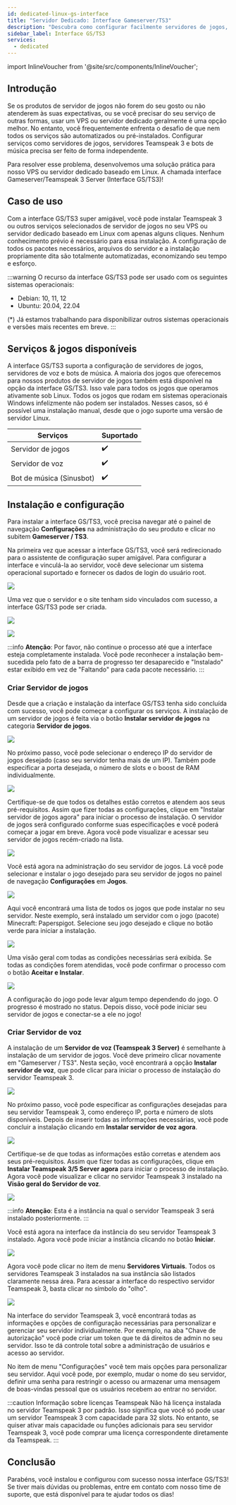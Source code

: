 ```yaml
---
id: dedicated-linux-gs-interface
title: "Servidor Dedicado: Interface Gameserver/TS3"
description: "Descubra como configurar facilmente servidores de jogos, servidores de voz e bots de música em VPS Linux ou servidores dedicados → Saiba mais agora"
sidebar_label: Interface GS/TS3
services:
  - dedicated
---
```


import InlineVoucher from '@site/src/components/InlineVoucher';

## Introdução

Se os produtos de servidor de jogos não forem do seu gosto ou não atenderem às suas expectativas, ou se você precisar do seu serviço de outras formas, usar um VPS ou servidor dedicado geralmente é uma opção melhor. No entanto, você frequentemente enfrenta o desafio de que nem todos os serviços são automatizados ou pré-instalados. Configurar serviços como servidores de jogos, servidores Teamspeak 3 e bots de música precisa ser feito de forma independente.

Para resolver esse problema, desenvolvemos uma solução prática para nosso VPS ou servidor dedicado baseado em Linux. A chamada interface Gameserver/Teamspeak 3 Server (Interface GS/TS3)!

<InlineVoucher />

## Caso de uso

Com a interface GS/TS3 super amigável, você pode instalar Teamspeak 3 ou outros serviços selecionados de servidor de jogos no seu VPS ou servidor dedicado baseado em Linux com apenas alguns cliques. Nenhum conhecimento prévio é necessário para essa instalação. A configuração de todos os pacotes necessários, arquivos do servidor e a instalação propriamente dita são totalmente automatizadas, economizando seu tempo e esforço.

:::warning
O recurso da interface GS/TS3 pode ser usado com os seguintes sistemas operacionais:

- Debian: 10, 11, 12
- Ubuntu: 20.04, 22.04

(*) Já estamos trabalhando para disponibilizar outros sistemas operacionais e versões mais recentes em breve.
:::



## Serviços & jogos disponíveis

A interface GS/TS3 suporta a configuração de servidores de jogos, servidores de voz e bots de música. A maioria dos jogos que oferecemos para nossos produtos de servidor de jogos também está disponível na opção da interface GS/TS3. Isso vale para todos os jogos que operamos ativamente sob Linux. Todos os jogos que rodam em sistemas operacionais Windows infelizmente não podem ser instalados. Nesses casos, só é possível uma instalação manual, desde que o jogo suporte uma versão de servidor Linux.

| Serviços    | Suportado |
| ----------- | ---------------- |
| Servidor de jogos  | ✔️                |
| Servidor de voz | ✔️                |
| Bot de música (Sinusbot)  | ✔️                |



## Instalação e configuração

Para instalar a interface GS/TS3, você precisa navegar até o painel de navegação **Configurações** na administração do seu produto e clicar no subitem **Gameserver / TS3**. 

Na primeira vez que acessar a interface GS/TS3, você será redirecionado para o assistente de configuração super amigável. Para configurar a interface e vinculá-la ao servidor, você deve selecionar um sistema operacional suportado e fornecer os dados de login do usuário root. 

![](https://screensaver01.zap-hosting.com/index.php/s/dLeLDKdmdiZ74CP/download)



Uma vez que o servidor e o site tenham sido vinculados com sucesso, a interface GS/TS3 pode ser criada. 



![](https://screensaver01.zap-hosting.com/index.php/s/FK9mP3BgzrPmH7S/preview)



![](https://screensaver01.zap-hosting.com/index.php/s/JL7jyTKbCEx8FBZ/preview)

:::info
**Atenção**: Por favor, não continue o processo até que a interface esteja completamente instalada. Você pode reconhecer a instalação bem-sucedida pelo fato de a barra de progresso ter desaparecido e "Instalado" estar exibido em vez de "Faltando" para cada pacote necessário.
:::



### Criar Servidor de jogos

Desde que a criação e instalação da interface GS/TS3 tenha sido concluída com sucesso, você pode começar a configurar os serviços. A instalação de um servidor de jogos é feita via o botão **Instalar servidor de jogos** na categoria **Servidor de jogos**.

![](https://screensaver01.zap-hosting.com/index.php/s/QinM7KtFwcAp5pE/preview)



No próximo passo, você pode selecionar o endereço IP do servidor de jogos desejado (caso seu servidor tenha mais de um IP). Também pode especificar a porta desejada, o número de slots e o boost de RAM individualmente.

![](https://screensaver01.zap-hosting.com/index.php/s/cqWwZbXT77okeDa/preview)

Certifique-se de que todos os detalhes estão corretos e atendem aos seus pré-requisitos. Assim que fizer todas as configurações, clique em "Instalar servidor de jogos agora" para iniciar o processo de instalação. O servidor de jogos será configurado conforme suas especificações e você poderá começar a jogar em breve. Agora você pode visualizar e acessar seu servidor de jogos recém-criado na lista.



![](https://screensaver01.zap-hosting.com/index.php/s/9WkJnxzkaEHmri7/preview)



Você está agora na administração do seu servidor de jogos. Lá você pode selecionar e instalar o jogo desejado para seu servidor de jogos no painel de navegação **Configurações** em **Jogos**.

![](https://screensaver01.zap-hosting.com/index.php/s/6pxEbWttos6HAYt/preview)

Aqui você encontrará uma lista de todos os jogos que pode instalar no seu servidor. Neste exemplo, será instalado um servidor com o jogo (pacote) Minecraft: Paperspigot. Selecione seu jogo desejado e clique no botão verde para iniciar a instalação.

![](https://screensaver01.zap-hosting.com/index.php/s/gazW2itexCJd7cY/preview)

Uma visão geral com todas as condições necessárias será exibida. Se todas as condições forem atendidas, você pode confirmar o processo com o botão **Aceitar e Instalar**.

![](https://screensaver01.zap-hosting.com/index.php/s/jeQC7dp6zpe3ny4/preview)

A configuração do jogo pode levar algum tempo dependendo do jogo. O progresso é mostrado no status. Depois disso, você pode iniciar seu servidor de jogos e conectar-se a ele no jogo!



### Criar Servidor de voz

A instalação de um **Servidor de voz (Teamspeak 3 Server)** é semelhante à instalação de um servidor de jogos. Você deve primeiro clicar novamente em "Gameserver / TS3". Nesta seção, você encontrará a opção **Instalar servidor de voz**, que pode clicar para iniciar o processo de instalação do servidor Teamspeak 3.

![](https://screensaver01.zap-hosting.com/index.php/s/mi8p3NTfwBBExsD/preview)

No próximo passo, você pode especificar as configurações desejadas para seu servidor Teamspeak 3, como endereço IP, porta e número de slots disponíveis. Depois de inserir todas as informações necessárias, você pode concluir a instalação clicando em **Instalar servidor de voz agora**.

![](https://screensaver01.zap-hosting.com/index.php/s/ajfzxsJfCFdfBac/preview)

Certifique-se de que todas as informações estão corretas e atendem aos seus pré-requisitos. Assim que fizer todas as configurações, clique em **Instalar Teamspeak 3/5 Server agora** para iniciar o processo de instalação. Agora você pode visualizar e clicar no servidor Teamspeak 3 instalado na **Visão geral do Servidor de voz**.

![](https://screensaver01.zap-hosting.com/index.php/s/YaEYorRG7TJGpmB/preview)

:::info
**Atenção**: Esta é a instância na qual o servidor Teamspeak 3 será instalado posteriormente.
:::

Você está agora na interface da instância do seu servidor Teamspeak 3 instalado. Agora você pode iniciar a instância clicando no botão **Iniciar**.

![](https://screensaver01.zap-hosting.com/index.php/s/SmqHB24ozJimBY9/preview)


Agora você pode clicar no item de menu **Servidores Virtuais**. Todos os servidores Teamspeak 3 instalados na sua instância são listados claramente nessa área. Para acessar a interface do respectivo servidor Teamspeak 3, basta clicar no símbolo do "olho".

![](https://screensaver01.zap-hosting.com/index.php/s/E3ZqxC9rPjWwC5F/preview)

Na interface do servidor Teamspeak 3, você encontrará todas as informações e opções de configuração necessárias para personalizar e gerenciar seu servidor individualmente. Por exemplo, na aba "Chave de autorização" você pode criar um token que te dá direitos de admin no seu servidor. Isso te dá controle total sobre a administração de usuários e acesso ao servidor.

No item de menu "Configurações" você tem mais opções para personalizar seu servidor. Aqui você pode, por exemplo, mudar o nome do seu servidor, definir uma senha para restringir o acesso ou armazenar uma mensagem de boas-vindas pessoal que os usuários recebem ao entrar no servidor.

:::caution Informação sobre licenças Teamspeak
Não há licença instalada no servidor Teamspeak 3 por padrão. Isso significa que você só pode usar um servidor Teamspeak 3 com capacidade para 32 slots. No entanto, se quiser ativar mais capacidade ou funções adicionais para seu servidor Teamspeak 3, você pode comprar uma licença correspondente diretamente da Teamspeak.
:::





## Conclusão
Parabéns, você instalou e configurou com sucesso nossa interface GS/TS3! Se tiver mais dúvidas ou problemas, entre em contato com nosso time de suporte, que está disponível para te ajudar todos os dias!

<InlineVoucher />